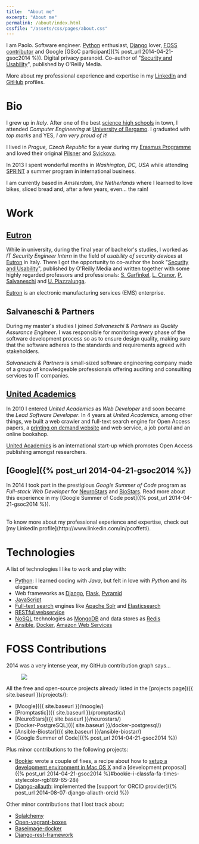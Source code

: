 ```yaml
---
title:  "About me"
excerpt: "About me"
permalink: /about/index.html
cssfile: "/assets/css/pages/about.css"
---
```


I am Paolo.
Software engineer. [Python](https://www.python.org/) enthusiast,
[Django](https://www.djangoproject.com/) lover,
[FOSS contributor](#foss-contributions) and
Google [GSoC participant]({% post_url 2014-04-21-gsoc2014 %}).
Digital privacy paranoid.
Co–author of "[Security and Usability](http://books.google.com/books?id=wDVhy9EyEAEC&lpg=PP1&pg=PA221#v=onepage&q&f=false)", published by O'Reilly Media.

<i class="fa fa-caret-right fa-2x" style="vertical-align: middle;"></i> More about my professional experience and expertise in my [LinkedIn](http://www.linkedin.com/in/pcoffetti) and [GitHub](https://github.com/nimiq) profiles.

Bio
===
I grew up in *Italy*. After one of the best [science high schools](http://www.liceolussana.com)
in town, I attended *Computer Engineering* at [University of Bergamo](http://www.unibg.it/).
I graduated with *top marks* and YES, *I am very proud of it*!

I lived in *Prague, Czech Republic* for a year during my [Erasmus Programme](http://en.wikipedia.org/wiki/Erasmus_Programme)
and loved their original [Pilsner](http://en.wikipedia.org/wiki/Pilsner_Urquell)
and [Svickova](http://en.wikipedia.org/wiki/Sv%C3%AD%C4%8Dkov%C3%A1).

In 2013 I spent wonderful months in *Washington, DC, USA*
while attending [SPRINT](http://www.advanse.com/training/sprint-faqs/)
a summer program in international business.

I am currently based in *Amsterdam, the Netherlands* where I learned to love bikes,
sliced bread and, after a few years, even... the rain!


Work
====

## [Eutron](http://www.eutron.it/)
While in university, during the final year of bachelor's studies, I worked as *IT Security Engineer Intern* in the field of *usability of security devices*
at [Eutron](http://www.eutron.it/) in Italy.
There I got the opportunity to co–author
the book "[Security and Usability](http://books.google.com/books?id=wDVhy9EyEAEC&lpg=PP1&pg=PA221#v=onepage&q&f=false)", published by O'Reilly Media and written together with some highly regarded professors and professionals:
[S. Garfinkel](http://en.wikipedia.org/wiki/Simson_Garfinkel),
[L. Cranor](https://www.cylab.cmu.edu/education/faculty/cranor.html),
[P. Salvaneschi](http://www.unibg.it/struttura/struttura.asp?cerca=rubrica&rubrica=1&persona=1091&nome=Paolo&cognome=Salvaneschi&titolo=Prof.) and
[U. Piazzalunga](https://www.linkedin.com/profile/view?id=49766601&authType=NAME_SEARCH&authToken=jGyK&locale=en_US&srchid=2869284821413996825098&srchindex=1&srchtotal=2&trk=vsrp_people_res_name&trkInfo=VSRPsearchId%3A2869284821413996825098%2CVSRPtargetId%3A49766601%2CVSRPcmpt%3Aprimary).

[Eutron](http://www.eutron.it/) is an electronic manufacturing services (EMS) enterprise.


## Salvaneschi & Partners
During my master's studies I joined *Salvaneschi & Partners* as *Quality Assurance Engineer*.
I was responsible for monitoring every phase of the software development process so as to ensure
design quality, making sure that the software adheres to the standards and requirements agreed
with stakeholders.

*Salvaneschi & Partners* is small-sized software engineering company made of a group of
knowledgeable professionals offering auditing and consulting services to IT companies.


## [United Academics](http://www.united-academics.org/)
In 2010 I entered *United Academics* as *Web Developer* and soon became the *Lead Software Developer*.
In 4 years at *United Academics*, among other things, we built a web crawler and full-text search
engine for Open Access papers,
a [printing on demand website](http://www.print2book.com) and web service,
a job portal
and an online bookshop.

[United Academics](http://www.united-academics.org/) is an international start-up which promotes
Open Access publishing amongst researchers.


## [Google]({% post_url 2014-04-21-gsoc2014 %})
In 2014 I took part in the prestigious *Google Summer of Code* program as *Full-stack Web Developer*
for [NeuroStars](http://neurostars.org) and [BioStars](https://www.biostars.org).
Read more about this experience in my [Google Summer of Code post]({% post_url 2014-04-21-gsoc2014 %}).

<br />
<i class="fa fa-caret-right fa-2x" style="vertical-align: middle;"></i>
To know more about my professional experience and expertise, check out
[my LinkedIn profile](http://www.linkedin.com/in/pcoffetti).


Technologies  <i class="fa fa-heart" style="margin-left: .5rem;"></i>
=============
A list of technologies I like to work and play with:

- [Python](https://www.python.org/): I learned coding with *Java*, but
felt in love with *Python* and its elegance
- Web frameworks as [Django](https://www.djangoproject.com), [Flask](http://flask.pocoo.org), [Pyramid](http://www.pylonsproject.org)
- [JavaScript](http://en.wikipedia.org/wiki/JavaScript)
- [Full-text search](http://en.wikipedia.org/wiki/Full_text_search) engines like
[Apache Solr](http://lucene.apache.org/solr/) and [Elasticsearch](http://www.elasticsearch.org/)
- [RESTful webservice](http://en.wikipedia.org/wiki/Representational_state_transfer#Applied_to_web_services)
- [NoSQL](http://en.wikipedia.org/wiki/NoSQL) technologies as [MongoDB](http://en.wikipedia.org/wiki/MongoDB) and data stores as [Redis](http://redis.io)
- [Ansible](http://www.ansible.com), [Docker](https://www.docker.com), [Amazon Web Services](http://aws.amazon.com)



FOSS Contributions
==================
2014 was a very intense year, my GitHub contribution graph says...

<figure>
    <a href="{{ site.baseurl }}/assets/img/about/github-contributions.png">
        <img src="{{ site.baseurl }}/assets/img/about/github-contributions.png">
    </a>
</figure>

All the free and open-source projects already listed in the [projects page]({{ site.baseurl }}/projects/):

- [Moogle]({{ site.baseurl }}/moogle/)
- [Promptastic]({{ site.baseurl }}/promptastic/)
- [NeuroStars]({{ site.baseurl }}/neurostars/)
- [Docker-PostgreSQL]({{ site.baseurl }}/docker-postgresql/)
- [Ansible-Biostar]({{ site.baseurl }}/ansible-biostar/)
- [Google Summer of Code]({% post_url 2014-04-21-gsoc2014 %})

Plus minor contributions to the following projects:

- [Bookie](https://bookie.io/): wrote a couple of fixes, a recipe about how to [setup
a development environment in Mac OS X](https://gist.github.com/nimiq/9746746)
and a [development proposal]({% post_url 2014-04-21-gsoc2014 %}#bookie-i-classfa-fa-times-stylecolor-rgb189-65-28i)
- [Django-allauth](https://github.com/pennersr/django-allauth): implemented the
[support for ORCID provider]({% post_url 2014-08-07-django-allauth-orcid %})

Other minor contributions that I lost track about:

- [Sqlalchemy](https://github.com/zzzeek/sqlalchemy)
- [Open-vagrant-boxes](https://github.com/phusion/open-vagrant-boxes)
- [Baseimage-docker](https://github.com/phusion/baseimage-docker)
- [Django-rest-framework](https://github.com/tomchristie/django-rest-framework)








